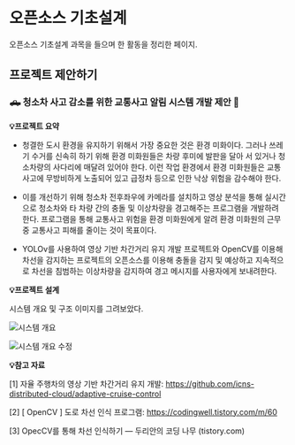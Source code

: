 # 오픈소스 기초설계
오픈소스 기초설계 과목을 들으며 한 활동을 정리한 페이지.

## 프로젝트 제안하기

###  🛻 청소차 사고 감소를 위한 교통사고 알림 시스템 개발 제안 🫧


**💡프로젝트 요약**
* 청결한 도시 환경을 유지하기 위해서 가장 중요한 것은 환경 미화이다. 그러나 쓰레기 수거를 신속히 하기 위해 환경 미화원들은 차량 후미에 발판을 달아 서 있거나 청소차량의 사다리에 매달려 있어야 한다. 이런 작업 환경에서 환경 미화원들은 교통사고에 무방비하게 노출되어 있고 급정차 등으로 인한 낙상 위험을 감수해야 한다.
  
* 이를 개선하기 위해 청소차 전후좌우에 카메라를 설치하고 영상 분석을 통해 실시간으로 청소차와 타 차량 간의 충돌 및 이상차량을 경고해주는 프로그램을 개발하려 한다. 프로그램을 통해 교통사고 위험을 환경 미화원에게 알려 환경 미화원의 근무 중 교통사고 피해를 줄이는 것이 목표이다.
  
* YOLOv를 사용하여 영상 기반 차간거리 유지 개발 프로젝트와 OpenCV를 이용해 차선을 감지하는 프로젝트의 오픈소스를 이용해 충돌을 감지 및 예상하고 지속적으로 차선을 침범하는 이상차량을 감지하여 경고 메시지를 사용자에게 보내려한다.


**💡프로젝트 설계**

시스템 개요 및 구조 이미지를 그려보았다.

![시스템 개요](https://github.com/Chaeeun4/opensource_1/assets/127810051/b3464918-46fc-4180-b4c1-6abf6ba91725)

![시스템 개요 수정](https://github.com/Chaeeun4/opensource_1/assets/127810051/e983824e-80ee-44eb-a816-8a63e5dda228)


**💡참고 자료**

[1] 자율 주행차의 영상 기반 차간거리 유지 개발: https://github.com/icns-distributed-cloud/adaptive-cruise-control

[2] [ OpenCV ] 도로 차선 인식 프로그램: https://codingwell.tistory.com/m/60

[3] OpecCV를 통해 차선 인식하기 — 두리안의 코딩 나무 (tistory.com)



